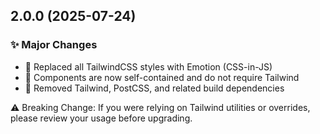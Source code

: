 ## 2.0.0 (2025-07-24)

### ✨ Major Changes

- 💅 Replaced all TailwindCSS styles with Emotion (CSS-in-JS)
- 🧱 Components are now self-contained and do not require Tailwind
- 🔧 Removed Tailwind, PostCSS, and related build dependencies

⚠️ Breaking Change: If you were relying on Tailwind utilities or overrides,
please review your usage before upgrading.
